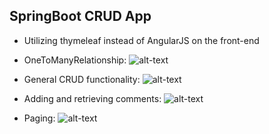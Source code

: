 ## SpringBoot CRUD App

* Utilizing thymeleaf instead of AngularJS on the front-end

+ OneToManyRelationship:
 ![alt-text](https://media.giphy.com/media/8GY3UiUjwKwhO/source.gif "Done")

+ General CRUD functionality:
 ![alt-text](https://media.giphy.com/media/8GY3UiUjwKwhO/source.gif "Done")

+ Adding and retrieving comments:
 ![alt-text](https://media.giphy.com/media/8GY3UiUjwKwhO/source.gif "Done")

+ Paging:
![alt-text](https://media.giphy.com/media/8GY3UiUjwKwhO/source.gif "Done")
